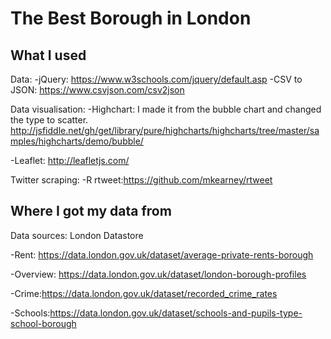 # The Best Borough in London



## What I used

Data:
-jQuery: https://www.w3schools.com/jquery/default.asp 
-CSV to JSON: https://www.csvjson.com/csv2json

Data visualisation:
-Highchart: I made it from the bubble chart and changed the type to scatter. http://jsfiddle.net/gh/get/library/pure/highcharts/highcharts/tree/master/samples/highcharts/demo/bubble/  

-Leaflet: http://leafletjs.com/ 

Twitter scraping: 
-R rtweet:https://github.com/mkearney/rtweet 

## Where I got my data from 

Data sources:
London Datastore

-Rent: https://data.london.gov.uk/dataset/average-private-rents-borough 

-Overview: https://data.london.gov.uk/dataset/london-borough-profiles

-Crime:https://data.london.gov.uk/dataset/recorded_crime_rates 

-Schools:https://data.london.gov.uk/dataset/schools-and-pupils-type-school-borough 

